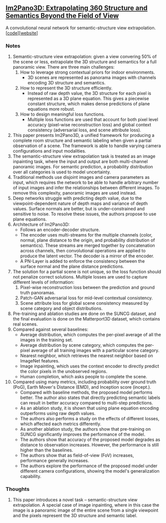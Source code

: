 ## [Im2Pano3D: Extrapolating 360 Structure and Semantics Beyond the Field of View](https://arxiv.org/abs/1712.04569)

A convolutional neural network for semantic-structure view extrapolation. \[[code](https://github.com/shurans/im2pano3d)\]\[[website](http://im2pano3d.cs.princeton.edu/)\]

### Notes
1. Semantic-structure view extrapolation: given a view convering 50% of the scene or less, extrapolate the 3D structure and semantics for a full panoramic view. There are three main challenges:
   1. How to leverage strong contextual priors for indoor environments.
      - 3D scenes are represented as panorama images with channels encoding 3D structure and semantics.
   2. How to represent the 3D structure efficiently.
      - Instead of raw depth value, the 3D structure for each pixel is represented as a 3D plane equation. This gives a piecewise constant structure, which makes dense predictions of plane equations more robust.
   3. How to design meaningful loss functions.
      - Multiple loss functions are used that account for both pixel level accuracy (pixel-wise reconstruction loss) and global context consistency (adversarial loss, and scene attribute loss).
2. This paper presents Im2Pano3D, a unified framework for producing a complete room structure and semantic labeling when given a partial observation of a scene. The framework is able to handle varying camera configurations and input modalities.
3. The semantic-structure view extrapolation task is treated as an image inpainting task, where the input and output are both multi-channel panoramic images. For semantic prediction, a probability distribution over all categories is used to model uncertainty.
4. Traditional methods use disjoint images and camera parameters as input, which requires the network to be able to handle arbitrary number of input images and infer the relationships between different images. To remove this complexity, panoramic images are used instead.
5. Deep networks struggle with predicting depth value, due to the viewpoint-dependent nature of depth maps and variance of depth values. Surface normals are better, but is under-constrained and sensitive to noise. To resolve these issues, the authors propose to use plane equations.
6. Architecture of Im2Pano3D:
   - Follows an encoder-decoder structure.
   - The encoder uses multi-streams for the multiple channels (color, normal, plane distance to the origin, and probability distribution of semantics). These streams are merged together by concatenation across channels, then convolutional operations are applied to produce the latent vector. The decoder is a mirror of the encoder.
   - A PN-Layer is added to enforce the consistency between the surface normal and the plane distance predictions.
7. The solution for a partial scene is not unique, so the loss function should not penalize correct solutions. Multiple losses are used to capture different levels of information:
   1. Pixel-wise reconstruction loss between the prediction and ground truth panoramas.
   2. Patch-GAN adversarial loss for mid-level contextual consistency.
   3. Scene attribute loss for global scene consistency measured by scene category and object distributions.
8. Pre-training and ablation studies are done on the SUNCG dataset, and the final evaluation is done on the Matterport3D dataset, which contains real scenes.
9. Compared against several baselines:
   - Average distribution, which computes the per-pixel average of all the images in the training set.
   - Average distribution by scene category, which computes the per-pixel average of all training images with a particular scene category.
   - Nearest neighbor, which retrieves the nearest neighbor based on ImageNet features.
   - Image inpainting, which uses the context encoder to directly predict the color pixels in the unobserved regions.
   - Human completion, which asks people to complete the scene.
10. Compared using many metrics, including probability over ground truth (PoG), Earth Mover's Distance (EMD), and Inception score (incept.).
    - Compared with baseline methods, the proposed model performs better. The author also states that directly predicting semantic labels can result in better accuracy compared to multi-step predictions.
    - As an ablation study, it is shown that using plane equation encoding outperforms using raw depth values.
    - The authors also performs a study on the effects of different losses, which affected each metrics differently.
    - As another ablation study, the authors show that pre-training on SUNCG significantly improves the performance of the model.
    - The authors show that accuracy of the proposed model degrades as distance to observation increases. However, the performance is still higher than the baselines.
    - The authors show that as field-of-view (FoV) increases, performance generally increases.
    - The authors explore the performance of the proposed model under different camera configurations, showing the model's generalization capability.

### Thoughts
1. This paper introduces a novel task – semantic-structure view extrapolation. A special case of image inpainting, where in this case the image is a panoramic image of the entire scene from a single viewpoint and the pixels represent the 3D structure and semantic label.
